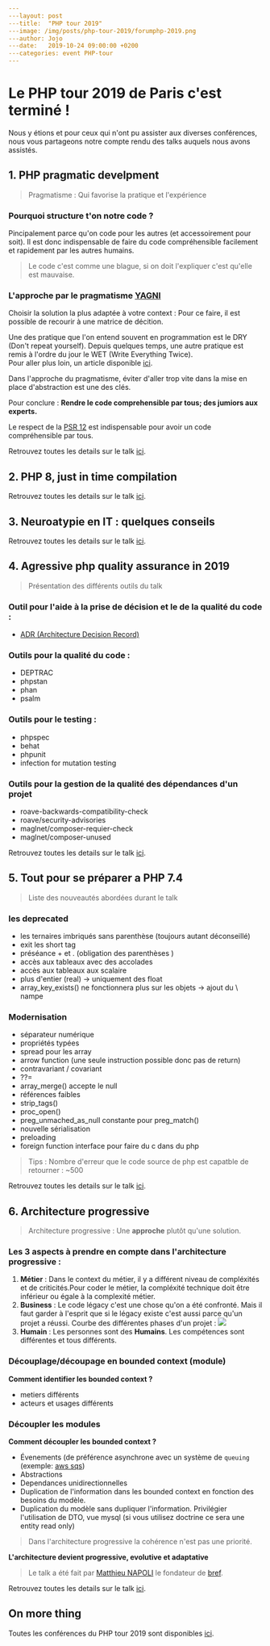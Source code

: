```yaml
---
---layout: post
---title:  "PHP tour 2019"
---image: /img/posts/php-tour-2019/forumphp-2019.png
---author: Jojo
---date:   2019-10-24 09:00:00 +0200
---categories: event PHP-tour
---
```


# Le PHP tour 2019 de Paris c'est terminé !
Nous y étions et pour ceux qui n'ont pu assister aux diverses conférences, nous vous partageons notre compte rendu des talks auquels nous avons assistés.

## 1. PHP pragmatic develpment

> Pragmatisme : Qui favorise la pratique et l'expérience

### Pourquoi structure t'on notre code ?
Pincipalement parce qu'on code pour les autres (et accessoirement pour soit). 
Il est donc indispensable de faire du code compréhensible facilement et rapidement par les autres humains.

> Le code c'est comme une blague, si on doit l'expliquer c'est qu'elle est mauvaise.

### L'approche par le pragmatisme [YAGNI](https://www.martinfowler.com/bliki/Yagni.html)

Choisir la solution la plus adaptée à votre context :
Pour ce faire, il est possible de recourir à une matrice de décition.

Une des pratique que l'on entend souvent en programmation est  le DRY (Don't repeat yourself).
Depuis quelques temps, une autre pratique est remis à l'ordre du jour le WET (Write Everything Twice).  
Pour aller plus loin, un article disponible [ici](https://dev.to/wuz/stop-trying-to-be-so-dry-instead-write-everything-twice-wet-5g33).

Dans l'approche du pragmatisme, éviter d'aller trop vite dans la mise en place d'abstraction est une des clés. 

Pour conclure : **Rendre le code comprehensible par tous; des jumiors aux experts.**

Le respect de la [PSR 12](https://www.php-fig.org/psr/psr-12/) est indispensable pour avoir un code compréhensible par tous.

Retrouvez toutes les details sur le talk [ici](https://afup.org/talks/3087-php-pragmatic-development).

## 2. PHP 8, just in time compilation
Retrouvez toutes les details sur le talk [ici](https://afup.org/talks/3015-php-8-et-just-in-time-compilation).

## 3. Neuroatypie en IT : quelques conseils
Retrouvez toutes les details sur le talk [ici](https://afup.org/talks/3070-neuroatypie-et-it-quelques-conseils).

## 4. Agressive php quality assurance in 2019

> Présentation des différents outils du talk

### Outil pour l'aide à la prise de décision et le de la qualité du code :
- [ADR (Architecture Decision Record)](https://github.com/joelparkerhenderson/architecture_decision_record) 

### Outils pour la qualité du code :
- DEPTRAC
- phpstan
- phan 
- psalm

### Outils pour le testing :
- phpspec
- behat
- phpunit
- infection for mutation testing

### Outils pour la gestion de la qualité des dépendances d'un projet 
- roave-backwards-compatibility-check 
- roave/security-advisories
- maglnet/composer-requier-check
- maglnet/composer-unused

Retrouvez toutes les details sur le talk [ici](https://afup.org/talks/3181-aggressive-php-quality-assurance-in-2019).

## 5. Tout pour se préparer a PHP 7.4

> Liste des nouveautés abordées durant le talk

### les deprecated
- les ternaires imbriqués sans parenthèse (toujours autant déconseillé)
- exit les short tag 
- préséance + et . (obligation des parenthèses )
- accès aux tableaux avec des accolades
- accès aux tableaux aux scalaire
- plus d'entier (real) -> uniquement des float
- array_key_exists() ne fonctionnera plus sur les objets -> ajout du \ nampe

### Modernisation
- séparateur numérique
- propriétés typées
- spread pour les array
- arrow function (une seule instruction possible donc pas de return)
- contravariant / covariant
- ??=
- array_merge() accepte le null 
- références faibles
- strip_tags()
- proc_open()
- preg_unmached_as_null constante pour preg_match()
- nouvelle sérialisation
- preloading
- foreign function interface pour faire du c dans du php

> Tips : Nombre d'erreur que le code source de php est capatble de retourner : ~500

Retrouvez toutes les details sur le talk [ici](https://afup.org/talks/3120-tout-pour-se-preparer-a-php-7-4).

## 6. Architecture progressive
> Architecture progressive : Une **approche** plutôt qu'une solution.

### Les 3 aspects à prendre en compte dans l'architecture progressive :
1. **Métier** : Dans le context du métier, il y a différent niveau de compléxités et de criticités.Pour coder le métier, la compléxité technique doit être inférieur ou égale à la complexité métier.
2. **Business** : Le code légacy c'est une chose qu'on a été confronté. Mais il faut garder à l'esprit que si le légacy existe c'est aussi parce qu'un projet a réussi. 
    Courbe des différentes phases d'un projet : 
    <img src="/img/posts/php-tour-2019/graph-x3.png">
3. **Humain** : Les personnes sont des **Humains**. Les compétences sont différentes et tous différents.

### Découplage/découpage en bounded context (module)
**Comment identifier les bounded context ?**
 - metiers différents 
 - acteurs et usages différents

### Découpler les modules
**Comment découpler les bounded context ?**
 - Évenements (de préférence asynchrone avec un système de `queuing` (exemple: [aws sqs](https://docs.aws.amazon.com/fr_fr/AWSSimpleQueueService/latest/SQSDeveloperGuide/welcome.html))
 - Abstractions
 - Dependances unidirectionnelles 
 - Duplication de l'information dans les bounded context en fonction des besoins du modèle.
 - Duplication du modèle sans dupliquer l'information. Privilégier l'utilisation de DTO, vue mysql (si vous utilisez doctrine ce sera une entity read only)

> Dans l'architecture progressive la cohérence n'est pas une priorité.

**L'architecture devient progressive, evolutive et adaptative**

> Le talk a été fait par [Matthieu NAPOLI](https://twitter.com/matthieunapoli) le fondateur de [bref](https://bref.sh/).

Retrouvez toutes les details sur le talk [ici](https://afup.org/talks/3121-l-architecture-progressive).

## **On more thing**
Toutes les conférences du PHP tour 2019 sont disponibles [ici](https://afup.org/talks/?q=&hPP=7&idx=afup_talks&p=1&dFR%5Bhas_video%5D%5B0%5D=true&fR%5Bevent.title%5D%5B0%5D=Forum%20PHP%202019&is_v=1).